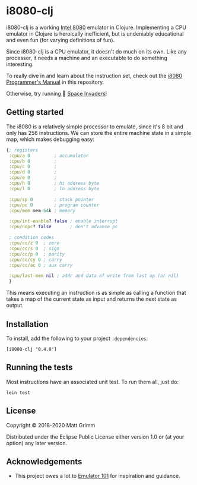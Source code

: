 # i8080-clj

i8080-clj is a working [Intel 8080](https://en.wikipedia.org/wiki/Intel_8080) emulator in Clojure. Implementing a CPU emulator in Clojure is heroically inefficient, but is undeniably educational and even fun (for varying definitions of fun).

Since i8080-clj is a CPU emulator, it doesn't do much on its own. Like any processor, it needs a machine and an executable to do something interesting. 

To really dive in and learn about the instruction set, check out the [i8080 Programmer's Manual](resources/8080%20Programmers%20Manual.pdf) in this repository. 

Otherwise, try running :space_invader: [Space Invaders](https://github.com/tkocmathla/space-invaders-clj)!

## Getting started

The i8080 is a relatively simple processor to emulate, since it's 8 bit and only has 256 instructions. We can store the entire machine state in a simple map, which makes debugging easy:

``` clojure
{; registers
 :cpu/a 0         ; accumulator
 :cpu/b 0         ;
 :cpu/c 0         ;
 :cpu/d 0         ;
 :cpu/e 0         ;
 :cpu/h 0         ; hi address byte
 :cpu/l 0         ; lo address byte

 :cpu/sp 0        ; stack pointer
 :cpu/pc 0        ; program counter
 :cpu/mem mem-64k ; memory

 :cpu/int-enable? false ; enable interrupt
 :cpu/nopc? false       ; don't advance pc

 ; condition codes
 :cpu/cc/z 0  ; zero
 :cpu/cc/s 0  ; sign
 :cpu/cc/p 0  ; parity
 :cpu/cc/cy 0 ; carry
 :cpu/cc/ac 0 ; aux carry

 :cpu/last-mem nil ; addr and data of write from last op (or nil)
 }
```

This means executing an instruction is as simple as calling a function that takes a map of the current state as input and returns the next state as output.

## Installation

To install, add the following to your project `:dependencies`:

    [i8080-clj "0.4.0"]

## Running the tests

Most instructions have an associated unit test. To run them all, just do:

    lein test

## License

Copyright © 2018-2020 Matt Grimm

Distributed under the Eclipse Public License either version 1.0 or (at
your option) any later version.

## Acknowledgements

* This project owes a lot to [Emulator 101](http://www.emulator101.com) for inspiration and guidance. 
